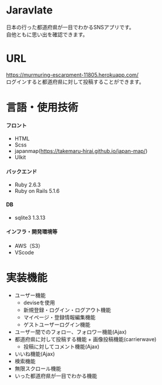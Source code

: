 # Jaravlate

日本の行った都道府県が一目でわかるSNSアプリです。<br>
自他ともに思い出を確認できます。<br>

# URL
https://murmuring-escarpment-11805.herokuapp.com/<br>
ログインすると都道府県に対して投稿することができます。

# 言語・使用技術
#### フロント
- HTML
- Scss
- japanmap(https://takemaru-hirai.github.io/japan-map/)
- UIkit

#### バックエンド
- Ruby 2.6.3
- Ruby on Rails 5.1.6

#### DB
- sqlite3 1.3.13

#### インフラ・開発環境等
- AWS（S3）
- VScode

# 実装機能
- ユーザー機能
  - deviseを使用
  - 新規登録・ログイン・ログアウト機能
  - マイページ・登録情報編集機能
  - ゲストユーザーログイン機能
- ユーザー間でのフォロー、フォロワー機能(Ajax)
- 都道府県に対して投稿する機能 + 画像投稿機能(carrierwave)
  - 投稿に対してコメント機能(Ajax)
- いいね機能(Ajax)
- 検索機能
- 無限スクロール機能
- いった都道府県が一目でわかる機能
